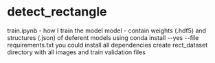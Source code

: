 # detect_rectangle
train.ipynb - how I train the model
model - contain weights (.hdf5) and structures (.json) of deferent models
using conda install --yes --file requirements.txt you could install all dependencies
create rect_dataset directory with all images and train validation files

